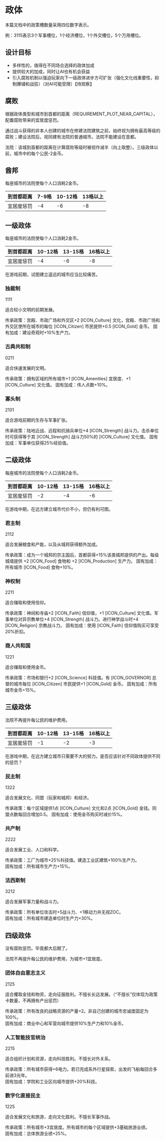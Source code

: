 # 政体

本篇文档中的政策槽数量采用四位数字表示。

例：3115表示3个军事槽位，1个经济槽位，1个外交槽位，5个万用槽位。

## 设计目标

- 多样性的，值得在不同场合选择的政体加成
- 提供较大的加成，同时让AI也有机会获益
- 引入腐败机制以强迫玩家向下一级政体进步方可扩张（强化文化线重要性，抑制爆铺和战狂）（对AI可能受限）【待观察】

## 腐败

根据政体类型和城市到首都的距离（REQUIREMENT_PLOT_NEAR_CAPITAL），配置腐败带来的宜居度惩罚。

通过战斗获得的非本人创建的城市在修建法院建筑之前，始终视为拥有最高等级的腐败；建设法院后，视同建有法院的普通城市。法院不能建设在首都。

法院：该城到首都的距离在计算腐败等级时被视作减半（向上取整）。三级政体以前，城市中的每个公民-2金币。

## 酋邦

每座城市的法院使每个人口消耗2金币。

|到首都距离|7-9格|10-12格|13格以上|
|---|---|---|---|
|宜居度惩罚|-4|-6|-8|

## 一级政体

每座城市的法院使每个人口消耗2金币。

|到首都距离|10-12格|13-15格|16格以上|
|---|---|---|---|
|宜居度惩罚|-4|-6|-8|

在游戏前期，试图建立遥远的城市应当比较痛苦。

### 独裁制

1111

适合较小文明的前期发展。

传承政策：宫殿、市政广场和外交区+2 [ICON_Culture] 文化，宫殿、市政广场和外交区使所在城市的每位 [ICON_Citizen] 市民提供+0.5 [ICON_Gold] 金币。
固有加成：建设奇观时+10%生产力。

### 古典共和制

0211

适合快速发展的文明。

传承政策：拥有区域的所有城市+1 [ICON_Amenities] 宜居度、+1 [ICON_Culture] 文化值。
固有加成：伟人点数+10%。

### 寡头制

2101

适合游戏前期的生存与军事扩张。

传承政策：陆地近战、远程和抗骑兵单位+4 [ICON_Strength] 战斗力。击杀单位时可获得等于其 [ICON_Strength] 战斗力50%的 [ICON_Culture] 文化值。
固有加成：军事单位获得25%经验值。

## 二级政体

每座城市的法院使每个人口消耗2金币。

|到首都距离|10-12格|13-15格|16格以上|
|---|---|---|---|
|宜居度惩罚|-2|-4|-6|

在游戏中期，在远方建立城市代价不小，但仍有利可图。

### 君主制

2112

适合发展粮食和产能，以及从城邦获得额外加成。

传承政策：成为一个城邦的宗主国后，首都获得+15%该类城邦提供的产出。每级城墙提供 +2 [ICON_Food] 食物和 +2 [ICON_Production] 生产力。
固有加成：所有城市 [ICON_Food] 食物+10%。

### 神权制

2211

适合赚取和使用信仰。

传承政策：神祠和寺庙+2 [ICON_Faith] 信仰值，+1 [ICON_Culture] 文化值。军事单位对异宗教单位+4 [ICON_Strength] 战斗力。进行神学战斗时+4 [ICON_Religion] 宗教战斗力。
固有加成：使用 [ICON_Faith] 信仰值购买可享受20%折扣。

### 商人共和国

1221

适合赚取和使用金币。

传承政策：市场和银行+2 [ICON_Science] 科技值。有 [ICON_GOVERNOR] 总督的城市每位 [ICON_Citizen] 市民提供+1 [ICON_Gold] 金币。
固有加成：所有城市金币+15%。

## 三级政体

法院不再提升每公民的维护费用。

|到首都距离|10-12格|13-15格|16格以上|
|---|---|---|---|
|宜居度惩罚|-1|-2|-3|

在游戏中期，在远方建立城市只需要不大的努力。是否应该针对不同政体提供不同的惩罚？

### 民主制

1322

适合发展文化、同盟（玩家和城邦）和经济。

传承政策：每个区域提供1点 [ICON_Culture] 文化和2点 [ICON_Gold] 金钱。同盟点数每回合增加0.5。 
固有加成：使用金币购买时减价15%。

### 共产制

2222

适合发展工业、人口和科学。

传承政策：工厂为城市+25%科技值。建造工业区建筑+100%生产力。  
固有加成：所有城市生产力+15%。

### 法西斯制

3212

适合发展军事力量和战斗力。

传承政策：所有单位攻击时+5战斗力、+1移动力并无视ZOC。  
固有加成：所有城市建造单位时生产力+30%。

## 四级政体

没有腐败惩罚。毕竟都大后期了。

法院不再提升每公民的维护费用，为城市+1宜居度。

### 团体自由意志主义

2125

适合攫取金钱和物资，走向征服胜利。不擅长长远发展。（“不擅长”仅体现为政策卡数量，不再拥有产出惩罚）

传承政策：所有改良的战略资源的产量+2。非自己创建的城市忠诚度固定为100%。  
固有加成：商业中心和军营向城市提供10%生产力和10%金币。

### 人工智能技官统治

2215

适合组织计划和资源，走向科技胜利。不擅长对外关系。

传承政策：所有城市获得+6电力。若已完成系外行星探索，出发的飞船每回合多前进3光年。  
固有加成：学院和工业区向城市提供+20%科技。

### 数字化直接民主

1225

适合发展文化和旅游，走向文化胜利。不擅长军事作战。

传承政策：所有城市+3宜居度。所有城市的每个区域提供+3基础旅游业绩。  
固有加成：总体旅游业绩+25%。